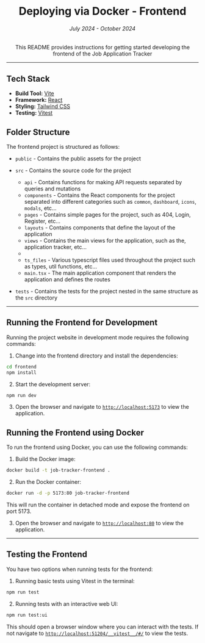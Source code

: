 <p align="center"> 
  <h1 align="center"> Deploying via Docker - Frontend </h1> 
  <h6 align="center">July 2024 - October 2024</h6> 
  
  <p align="center"> 
    This README provides instructions for getting started developing the frontend of the Job Application Tracker
  </p> 
</p>

---

## Tech Stack

- **Build Tool:** [Vite](https://vitejs.dev)
- **Framework:** [React](https://reactjs.org)
- **Styling:** [Tailwind CSS](https://tailwindcss.com)
- **Testing:** [Vitest](https://vitejs.dev/guide/features.html#testing)

## Folder Structure

The frontend project is structured as follows:

- `public` - Contains the public assets for the project
- `src` - Contains the source code for the project
  - `api` - Contains functions for making API requests separated by queries and mutations
  - `components` - Contains the React components for the project separated into different categories such as `common`, `dashboard`, `icons`, `modals`, etc...
  - `pages` - Contains simple pages for the project, such as 404, Login, Register, etc...
  - `layouts` - Contains components that define the layout of the application
  - `views` - Contains the main views for the application, such as the, application tracker, etc...
  -
  - `ts_files` - Various typescript files used throughout the project such as types, util functions, etc...
  - `main.tsx` - The main application component that renders the application and defines the routes

- `tests` - Contains the tests for the project nested in the same structure as the `src` directory
---


## Running the Frontend for Development

Running the project website in development mode requires the following commands:

1. Change into the frontend directory and install the dependencies:
```zsh
cd frontend
npm install
```

2. Start the development server:
```zsh
npm run dev
```

3. Open the browser and navigate to [`http://localhost:5173`](http://localhost:5173) to view the application.

## Running the Frontend using Docker

To run the frontend using Docker, you can use the following commands:

1. Build the Docker image:
```zsh
docker build -t job-tracker-frontend .
```

2. Run the Docker container:
```zsh
docker run -d -p 5173:80 job-tracker-frontend
```
This will run the container in detached mode and expose the frontend on port 5173.

3. Open the browser and navigate to [`http://localhost:80`](http://localhost:80) to view the application.

--- 

## Testing the Frontend

You have two options when running tests for the frontend: 

1. Running basic tests using Vitest in the terminal:

```zsh
npm run test
```

2. Running tests with an interactive web UI:

```zsh
npm run test:ui
```
This should open a browser window where you can interact with the tests. If not navigate to [`http://localhost:51204/__vitest__/#/`](http://localhost:51204/__vitest__/#/) to view the tests.
